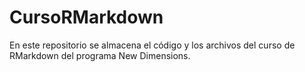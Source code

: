 # CursoRMarkdown

En este repositorio se almacena el código y los archivos del curso de RMarkdown del programa New Dimensions.